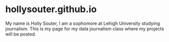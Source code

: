 # hollysouter.github.io
My name is Holly Souter, I am a sophomore at Lehigh University studying journalism. This is my page for my data journalism class where my projects will be posted. 
